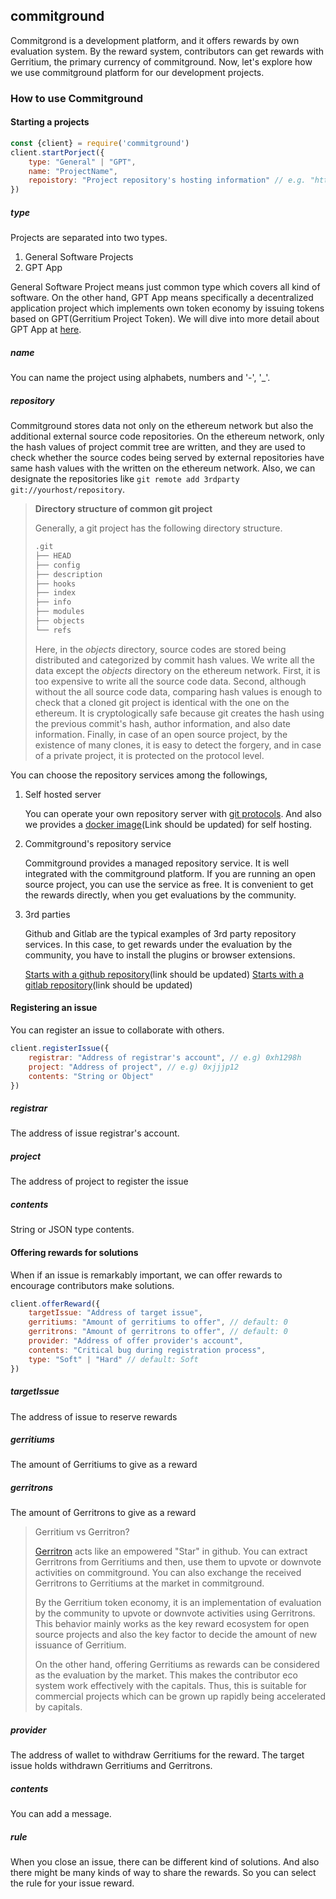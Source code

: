 ## commitground

Commitgrond is a development platform, and it offers rewards by own evaluation system. By the reward system, contributors can get rewards with Gerritium, the primary currency of commitground. Now, let's explore how we use commitground platform for our development projects.

### How to use Commitground

#### Starting a projects

```javascript
const {client} = require('commitground')
client.startPorject({
    type: "General" | "GPT",
    name: "ProjectName",
    repoistory: "Project repository's hosting information" // e.g. "https://commitground.com/projects/my-project"
})
```

##### type

Projects are separated into two types.

1. General Software Projects
2. GPT App

General Software Project means just common type which covers all kind of software. On the other hand, GPT App means specifically a decentralized application project which implements own token economy by issuing tokens based on GPT(Gerritium Project Token). We will dive into more detail about GPT App at [here](#Gerritium-Project-Token).

##### name

You can name the project using alphabets, numbers and '-', '\_'.

##### repository

Commitground stores data not only on the ethereum network but also the additional external source code repositories. On the ethereum network, only the hash values of project commit tree are written, and they are used to check whether the source codes being served by external repositories have same hash values with the written on the ethereum network. Also, we can designate the repositories like `git remote add 3rdparty git://yourhost/repository`.

> **Directory structure of common git project**
>
> Generally, a git project has the following directory structure.
>
>```bash
>.git
>├── HEAD
>├── config
>├── description
>├── hooks
>├── index
>├── info
>├── modules
>├── objects
>└── refs
>```
>
> Here, in the *objects* directory, source codes are stored being distributed and categorized by commit hash values. We write all the data except the *objects* directory on the ethereum network. First, it is too expensive to write all the source code data. Second, although without the all source code data, comparing hash values is enough to check that a cloned git project is identical with the one on the ethereum. It is cryptologically safe because git creates the hash using the previous commit's hash, author information, and also date information. Finally, in case of an open source project, by the existence of many clones, it is easy to detect the forgery, and in case of a private project, it is protected on the protocol level.

You can choose the repository services among the followings,

1. Self hosted server

   You can operate your own repository server with [git protocols](https://git-scm.com/book/gr/v2/Git-on-the-Server-The-Protocols). And also we provides a [docker image](linkhere)(Link should be updated) for self hosting.

2. Commitground's repository service

   Commitground provides a managed repository service. It is well integrated with the commitground platform. If you are running an open source project, you can use the service as free. It is convenient to get the rewards directly, when you get evaluations by the community.

3. 3rd parties

   Github and Gitlab are the typical examples of 3rd party repository services. In this case, to get rewards under the evaluation by the community, you have to install the plugins or browser extensions.

   [Starts with a github repository]()(link should be updated)
   [Starts with a gitlab repository]()(link should be updated)



#### Registering an issue

You can register an issue to collaborate with others.

```javascript
client.registerIssue({
    registrar: "Address of registrar's account", // e.g) 0xh1298h
    project: "Address of project", // e.g) 0xjjjp12
    contents: "String or Object"
})
```

##### registrar

The address of issue registrar's account.

##### project

The address of project to register the issue

##### contents

 String or JSON type contents.



#### Offering rewards for solutions

When if an issue is remarkably important, we can offer rewards to encourage contributors make solutions.

```javascript
client.offerReward({
    targetIssue: "Address of target issue",
    gerritiums: "Amount of gerritiums to offer", // default: 0
    gerritrons: "Amount of gerritrons to offer", // default: 0
    provider: "Address of offer provider's account",
    contents: "Critical bug during registration process",
    type: "Soft" | "Hard" // default: Soft
})
```

##### targetIssue

The address of issue to reserve rewards

##### gerritiums

The amount of Gerritiums to give as a reward

##### gerritrons

The amount of Gerritrons to give as a reward

>Gerritium vs Gerritron?
>
>[Gerritron](#Gerritron) acts like an empowered "Star" in github. You can extract Gerritrons from Gerritiums and then, use them to upvote or downvote activities on commitground. You can also exchange the received Gerritrons to Gerritiums at the market in commitground.
>
> By the Gerritium token economy, it is an implementation of evaluation by the community to upvote or downvote activities using Gerritrons. This behavior mainly works as the key reward ecosystem for open source projects and also the key factor to decide the amount of new issuance of Gerritium.
>
> On the other hand, offering Gerritiums as rewards can be considered as the evaluation by the market. This makes the contributor eco system work effectively with the capitals. Thus, this is suitable for commercial projects which can be grown up rapidly being accelerated by capitals.

##### provider

The address of wallet to withdraw Gerritiums for the reward. The target issue holds withdrawn Gerritiums and Gerritrons.

##### contents

You can add a message.

##### rule

When you close an issue, there can be different kind of solutions. And also there might be many kinds of way to share the rewards. So you can select the rule for your issue reward.
